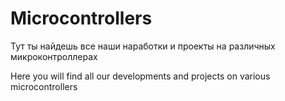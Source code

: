 # Microcontrollers
Тут ты найдешь все наши наработки и проекты на различных микроконтроллерах

Here you will find all our developments and projects on various microcontrollers
